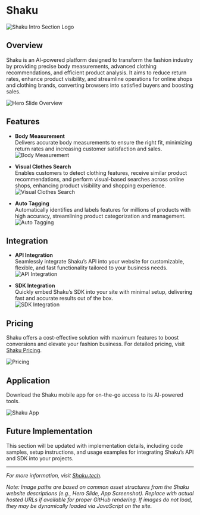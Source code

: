 # Shaku

![Shaku Intro Section Logo](https://shaku.tech/assets/images/shaku-intro-logo.png)

## Overview

Shaku is an AI-powered platform designed to transform the fashion industry by providing precise body measurements, advanced clothing recommendations, and efficient product analysis. It aims to reduce return rates, enhance product visibility, and streamline operations for online shops and clothing brands, converting browsers into satisfied buyers and boosting sales.

![Hero Slide Overview](https://shaku.tech/assets/images/hero-slide-overview.png)

## Features

- **Body Measurement**  
  Delivers accurate body measurements to ensure the right fit, minimizing return rates and increasing customer satisfaction and sales.  
  ![Body Measurement](https://shaku.tech/assets/images/body-measurement.png)

- **Visual Clothes Search**  
  Enables customers to detect clothing features, receive similar product recommendations, and perform visual-based searches across online shops, enhancing product visibility and shopping experience.  
  ![Visual Clothes Search](https://shaku.tech/assets/images/visual-clothes-search.png)

- **Auto Tagging**  
  Automatically identifies and labels features for millions of products with high accuracy, streamlining product categorization and management.  
  ![Auto Tagging](https://shaku.tech/assets/images/auto-tagging.png)

## Integration

- **API Integration**  
  Seamlessly integrate Shaku’s API into your website for customizable, flexible, and fast functionality tailored to your business needs.  
  ![API Integration](https://shaku.tech/assets/images/api-integration.png)

- **SDK Integration**  
  Quickly embed Shaku’s SDK into your site with minimal setup, delivering fast and accurate results out of the box.  
  ![SDK Integration](https://shaku.tech/assets/images/sdk-integration.png)

## Pricing

Shaku offers a cost-effective solution with maximum features to boost conversions and elevate your fashion business. For detailed pricing, visit [Shaku Pricing](https://shaku.tech/#pricing).

![Pricing](https://shaku.tech/assets/images/pricing.png)

## Application

Download the Shaku mobile app for on-the-go access to its AI-powered tools.

![Shaku App](https://shaku.tech/assets/images/shaku-app-screenshot.png)

## Future Implementation

This section will be updated with implementation details, including code samples, setup instructions, and usage examples for integrating Shaku’s API and SDK into your projects.

---

*For more information, visit [Shaku.tech](https://shaku.tech).*

*Note: Image paths are based on common asset structures from the Shaku website descriptions (e.g., Hero Slide, App Screenshot). Replace with actual hosted URLs if available for proper GitHub rendering. If images do not load, they may be dynamically loaded via JavaScript on the site.*
